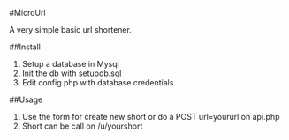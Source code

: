 #MicroUrl

A very simple basic url shortener.

##Install

1. Setup a database in Mysql
1. Init the db with setupdb.sql
1. Edit config.php with database credentials

##Usage

1. Use the form for create new short or do a POST url=yoururl on api.php
1. Short can be call on /u/yourshort

